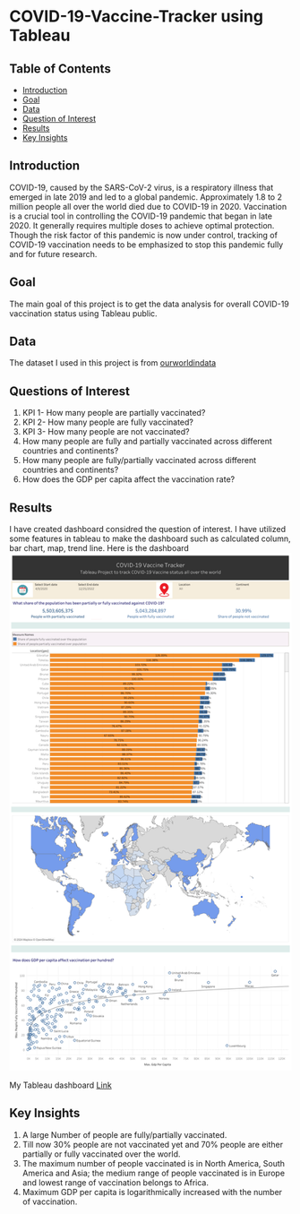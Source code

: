# COVID-19-Vaccine-Tracker using Tableau
## Table of Contents
- [Introduction](#introduction)
- [Goal](#goal)
- [Data](#data)
- [Question of Interest](#QestiionOfInterest)
- [Results](#results)
- [Key Insights](#keyInsights)

## Introduction
COVID-19, caused by the SARS-CoV-2 virus, is a respiratory illness that emerged in late 2019 and led to a global pandemic.  Approximately 1.8 to 2 million people all over the world died due to COVID-19 in 2020. Vaccination is a crucial tool in controlling the COVID-19 pandemic that began in late 2020. It generally requires multiple doses to achieve optimal protection. Though the risk factor of this pandemic is now under control, tracking of COVID-19 vaccination needs to be emphasized to stop this pandemic fully and for future research.
## Goal
The main goal of this project is to get the data analysis for overall COVID-19 vaccination status using Tableau public.

## Data
The dataset I used in this project is from [ourworldindata](https://ourworldindata.org/covid-vaccinations?lid=33450) 

## Questions of Interest
1. KPI 1- How many people are partially vaccinated?
2. KPI 2- How many people are fully vaccinated?
3. KPI 3- How many people are not vaccinated?
4. How many people are fully and partially vaccinated across different countries and continents?
5. How many people are fully/partially vaccinated across different countries and continents?
6. How does the GDP per capita affect the vaccination rate?

## Results
I have created dashboard considred the question of interest. I have utilized some features in tableau to make the dashboard such as calculated column, bar chart, map, trend line. Here is the dashboard
![image](https://github.com/arpitachy/COVID-19-Vaccine-Tracker/blob/main/image/Final%20Dashboard.png)

My Tableau dashboard [Link](https://public.tableau.com/app/profile/arpita.chowdhury3944/viz/COVIDVACINATIONDATAANALYSIS/FinalDashboard?publish=yes)
## Key Insights
1. A large Number of people are fully/partially vaccinated.
2. Till now 30% people are not vaccinated yet and 70% people are either partially or fully vaccinated over the world.
3. The maximum number of people vaccinated is in North America, South America and Asia; the medium range of people vaccinated is in Europe and lowest range of vaccination belongs to Africa.
4. Maximum GDP per capita is logarithmically increased with the number of vaccination.
   
